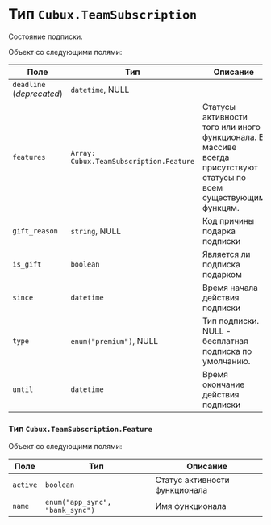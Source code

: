 Тип `Cubux.TeamSubscription`
============================

Состояние подписки.

Объект со следующими полями:

Поле | Тип | Описание
---- | --- | --------
`deadline` (_deprecated_) | `datetime`, NULL |
`features` | `Array: Cubux.TeamSubscription.Feature` | Статусы активности того или иного функционала. В массиве всегда присутствуют статусы по всем существующим функцям.
`gift_reason` | `string`, NULL | Код причины подарка подписки
`is_gift` | `boolean` | Является ли подписка подарком
`since` | `datetime` | Время начала действия подписки
`type` | `enum("premium")`, NULL | Тип подписки. NULL - бесплатная подписка по умолчанию.
`until` | `datetime` | Время окончание действия подписки

### Тип `Cubux.TeamSubscription.Feature`

Объект со следующими полями:

Поле | Тип | Описание
---- | --- | --------
`active` | `boolean` | Статус активности функционала
`name` | `enum("app_sync", "bank_sync")` | Имя функционала
